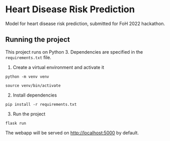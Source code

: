 # Heart Disease Risk Prediction

Model for heart disease risk prediction, submitted for FoH 2022 hackathon.

## Running the project

This project runs on Python 3. Dependencies are specified in the `requirements.txt` file.

1. Create a virtual environment and activate it

`python -m venv venv`

`source venv/bin/activate`

2. Install dependencies

`pip install -r requirements.txt`

3. Run the project

`flask run`

The webapp will be served on [http://localhost:5000](http://localhost:5000/) by default.
